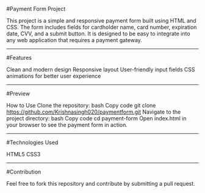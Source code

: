 #Payment Form Project

This project is a simple and responsive payment form built using HTML and CSS. The form includes fields for cardholder name, card number, expiration date, CVV, and a submit button. It is designed to be easy to integrate into any web application that requires a payment gateway.
<hr>
#Features

Clean and modern design
Responsive layout
User-friendly input fields
CSS animations for better user experience
<hr>
#Preview

How to Use
Clone the repository:
bash
Copy code
git clone https://github.com/Krishnasingh020/paymentform.git
Navigate to the project directory:
bash
Copy code
cd payment-form
Open index.html in your browser to see the payment form in action.
<hr>
#Technologies Used

HTML5
CSS3
<hr>
#Contribution

Feel free to fork this repository and contribute by submitting a pull request.
